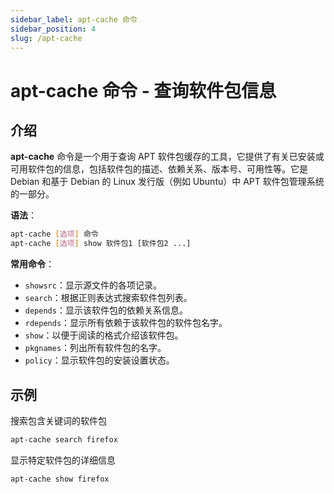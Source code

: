 ```yaml
---
sidebar_label: apt-cache 命令
sidebar_position: 4
slug: /apt-cache
---
```


# apt-cache 命令 - 查询软件包信息



## 介绍

**apt-cache** 命令是一个用于查询 APT 软件包缓存的工具，它提供了有关已安装或可用软件包的信息，包括软件包的描述、依赖关系、版本号、可用性等。它是 Debian 和基于 Debian 的 Linux 发行版（例如 Ubuntu）中 APT 软件包管理系统的一部分。

**语法**：

```bash
apt-cache [选项] 命令
apt-cache [选项] show 软件包1 [软件包2 ...]
```

**常用命令**：

- `showsrc`：显示源文件的各项记录。
- `search`：根据正则表达式搜索软件包列表。
- `depends`：显示该软件包的依赖关系信息。
- `rdepends`：显示所有依赖于该软件包的软件包名字。
- `show`：以便于阅读的格式介绍该软件包。
- `pkgnames`：列出所有软件包的名字。
- `policy`：显示软件包的安装设置状态。



## 示例

搜索包含关键词的软件包

```bash
apt-cache search firefox
```

显示特定软件包的详细信息

```bash
apt-cache show firefox
```

